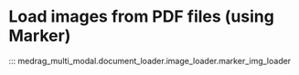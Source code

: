 # Load images from PDF files (using Marker)

::: medrag_multi_modal.document_loader.image_loader.marker_img_loader

